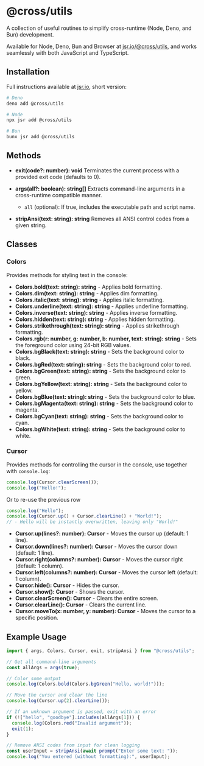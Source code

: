 # @cross/utils

A collection of useful routines to simplify cross-runtime (Node, Deno, and Bun)
development.

Available for Node, Deno, Bun and Browser at
[jsr.io/@cross/utils](https://jsr.io/@cross/utils), and works seamlessly with
both JavaScript and TypeScript.

## Installation

Full instructions available at [jsr.io](https://jsr.io/@cross/utils), short
version:

```bash
# Deno
deno add @cross/utils

# Node
npx jsr add @cross/utils

# Bun
bunx jsr add @cross/utils
```

## Methods

- **exit(code?: number): void** Terminates the current process with a provided
  exit code (defaults to 0).

- **args(all?: boolean): string[]** Extracts command-line arguments in a
  cross-runtime compatible manner.
  - `all` (optional): If true, includes the executable path and script name.

- **stripAnsi(text: string): string** Removes all ANSI control codes from a
  given string.

## Classes

### Colors

Provides methods for styling text in the console:

- **Colors.bold(text: string): string** - Applies bold formatting.
- **Colors.dim(text: string): string** - Applies dim formatting.
- **Colors.italic(text: string): string** - Applies italic formatting.
- **Colors.underline(text: string): string** - Applies underline formatting.
- **Colors.inverse(text: string): string** - Applies inverse formatting.
- **Colors.hidden(text: string): string** - Applies hidden formatting.
- **Colors.strikethrough(text: string): string** - Applies strikethrough
  formatting.
- **Colors.rgb(r: number, g: number, b: number, text: string): string** - Sets
  the foreground color using 24-bit RGB values.
- **Colors.bgBlack(text: string): string** - Sets the background color to black.
- **Colors.bgRed(text: string): string** - Sets the background color to red.
- **Colors.bgGreen(text: string): string** - Sets the background color to green.
- **Colors.bgYellow(text: string): string** - Sets the background color to
  yellow.
- **Colors.bgBlue(text: string): string** - Sets the background color to blue.
- **Colors.bgMagenta(text: string): string** - Sets the background color to
  magenta.
- **Colors.bgCyan(text: string): string** - Sets the background color to cyan.
- **Colors.bgWhite(text: string): string** - Sets the background color to white.

### Cursor

Provides methods for controlling the cursor in the console, use together with
`console.log`:

```js
console.log(Cursor.clearScreen());
console.log("Hello!");
```

Or to re-use the previous row

```js
console.log("Hello");
console.log(Cursor.up() + Cursor.clearLine() + "World!");
// - Hello will be instantly overwritten, leaving only "World!"
```

- **Cursor.up(lines?: number): Cursor** - Moves the cursor up (default: 1 line).
- **Cursor.down(lines?: number): Cursor** - Moves the cursor down (default: 1
  line).
- **Cursor.right(columns?: number): Cursor** - Moves the cursor right (default:
  1 column).
- **Cursor.left(columns?: number): Cursor** - Moves the cursor left (default: 1
  column).
- **Cursor.hide(): Cursor** - Hides the cursor.
- **Cursor.show(): Cursor** - Shows the cursor.
- **Cursor.clearScreen(): Cursor** - Clears the entire screen.
- **Cursor.clearLine(): Cursor** - Clears the current line.
- **Cursor.moveTo(x: number, y: number): Cursor** - Moves the cursor to a
  specific position.

## Example Usage

```javascript
import { args, Colors, Cursor, exit, stripAnsi } from "@cross/utils";

// Get all command-line arguments
const allArgs = args(true);

// Color some output
console.log(Colors.bold(Colors.bgGreen("Hello, world!")));

// Move the cursor and clear the line
console.log(Cursor.up(2).clearLine());

// If an unknown argument is passed, exit with an error
if (!["hello", "goodbye"].includes(allArgs[1])) {
  console.log(Colors.red("Invalid argument"));
  exit(1);
}

// Remove ANSI codes from input for clean logging
const userInput = stripAnsi(await prompt("Enter some text: "));
console.log("You entered (without formatting):", userInput);
```

